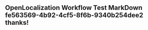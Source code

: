 <properties
ms.topic="hero-topic"
ms.test1="hero-topic"
ms.test2="test"/>

## OpenLocalization Workflow Test MarkDown fe563569-4b92-4cf5-8f6b-9340b254dee2 thanks!
